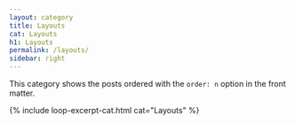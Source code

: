 ```yaml
---
layout: category
title: Layouts
cat: Layouts
h1: Layouts
permalink: /layouts/
sidebar: right
---
```


This category shows the posts ordered with the `order: n` option in the front matter.

{% include loop-excerpt-cat.html cat="Layouts" %}
